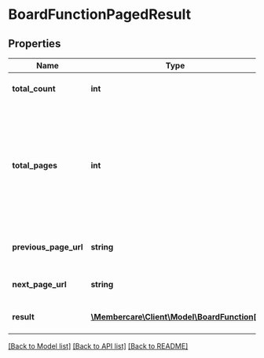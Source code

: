 # BoardFunctionPagedResult

## Properties
Name | Type | Description | Notes
------------ | ------------- | ------------- | -------------
**total_count** | **int** | The total amount of results | [optional] 
**total_pages** | **int** | The total amount of pages under the assumption that the displays per page, and TotalCount doesn&#x27;t change | [optional] 
**previous_page_url** | **string** | Url to the previous paged results | [optional] 
**next_page_url** | **string** | Url to the next result page | [optional] 
**result** | [**\Membercare\Client\Model\BoardFunction[]**](BoardFunction.md) | A list of paged results. | [optional] 

[[Back to Model list]](../../README.md#documentation-for-models) [[Back to API list]](../../README.md#documentation-for-api-endpoints) [[Back to README]](../../README.md)


